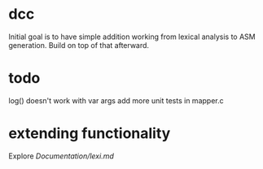 dcc
===
Initial goal is to have simple addition working from lexical 
analysis to ASM generation. Build on top of that afterward.

todo
====
log() doesn't work with var args
add more unit tests in mapper.c

extending functionality
=======================
Explore *Documentation/lexi.md*

